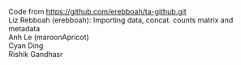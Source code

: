 Code from https://github.com/erebboah/ta-github.git  
Liz Rebboah (erebboah): Importing data, concat. counts matrix and metadata  
Anh Le (maroonApricot)  
Cyan Ding  
Rishik Gandhasr  